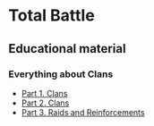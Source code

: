 # Total Battle

## Educational material

### Everything about Clans

- [Part 1. Clans](https://www.youtube.com/watch?v=ZjaYmMj53pU)
- [Part 2. Clans](https://www.youtube.com/watch?v=NUyg9PMxYVI)
- [Part 3. Raids and Reinforcements](https://www.youtube.com/watch?v=UBpI-bx1EuE)
